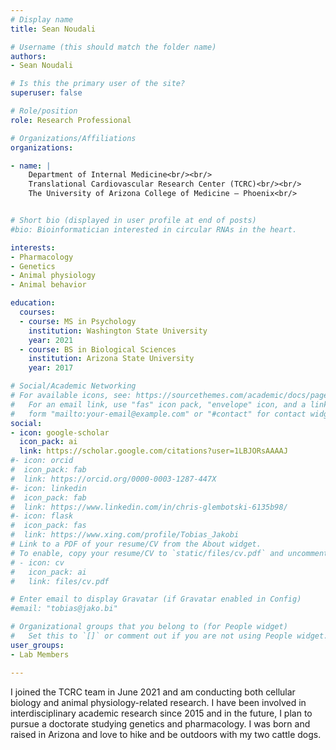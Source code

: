```yaml
---
# Display name
title: Sean Noudali

# Username (this should match the folder name)
authors:
- Sean Noudali

# Is this the primary user of the site?
superuser: false

# Role/position
role: Research Professional

# Organizations/Affiliations
organizations:

- name: | 
    Department of Internal Medicine<br/><br/>
    Translational Cardiovascular Research Center (TCRC)<br/><br/>
    The University of Arizona College of Medicine – Phoenix<br/>


# Short bio (displayed in user profile at end of posts)
#bio: Bioinformatician interested in circular RNAs in the heart.

interests:
- Pharmacology
- Genetics 
- Animal physiology 
- Animal behavior 

education:
  courses:
  - course: MS in Psychology
    institution: Washington State University
    year: 2021
  - course: BS in Biological Sciences
    institution: Arizona State University
    year: 2017

# Social/Academic Networking
# For available icons, see: https://sourcethemes.com/academic/docs/page-builder/#icons
#   For an email link, use "fas" icon pack, "envelope" icon, and a link in the
#   form "mailto:your-email@example.com" or "#contact" for contact widget.
social:
- icon: google-scholar
  icon_pack: ai
  link: https://scholar.google.com/citations?user=1LBJORsAAAAJ
#- icon: orcid
#  icon_pack: fab
#  link: https://orcid.org/0000-0003-1287-447X
#- icon: linkedin
#  icon_pack: fab
#  link: https://www.linkedin.com/in/chris-glembotski-6135b98/
#- icon: flask
#  icon_pack: fas
#  link: https://www.xing.com/profile/Tobias_Jakobi
# Link to a PDF of your resume/CV from the About widget.
# To enable, copy your resume/CV to `static/files/cv.pdf` and uncomment the lines below.
# - icon: cv
#   icon_pack: ai
#   link: files/cv.pdf

# Enter email to display Gravatar (if Gravatar enabled in Config)
#email: "tobias@jako.bi"

# Organizational groups that you belong to (for People widget)
#   Set this to `[]` or comment out if you are not using People widget.
user_groups:
- Lab Members

---
```

I joined the TCRC team in June 2021 and am conducting both cellular biology and animal physiology-related research. I have been involved in interdisciplinary academic research since 2015 and in the future, I plan to pursue a doctorate studying genetics and pharmacology. I was born and raised in Arizona and love to hike and be outdoors with my two cattle dogs.  
